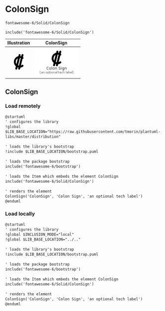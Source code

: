 # ColonSign


```text
fontawesome-6/Solid/ColonSign
```

```text
include('fontawesome-6/Solid/ColonSign')
```



| Illustration | ColonSign |
| :---: | :---: |
| ![illustration for Illustration](../../fontawesome-6/Solid/ColonSign.png) | ![illustration for ColonSign](../../fontawesome-6/Solid/ColonSign.Local.png) |




## ColonSign

### Load remotely
```plantuml
@startuml
' configures the library
!global $LIB_BASE_LOCATION="https://raw.githubusercontent.com/tmorin/plantuml-libs/master/distribution"

' loads the library's bootstrap
!include $LIB_BASE_LOCATION/bootstrap.puml

' loads the package bootstrap
include('fontawesome-6/bootstrap')

' loads the Item which embeds the element ColonSign
include('fontawesome-6/Solid/ColonSign')

' renders the element
ColonSign('ColonSign', 'Colon Sign', 'an optional tech label')
@enduml
```

### Load locally
```plantuml
@startuml
' configures the library
!global $INCLUSION_MODE="local"
!global $LIB_BASE_LOCATION="../.."

' loads the library's bootstrap
!include $LIB_BASE_LOCATION/bootstrap.puml

' loads the package bootstrap
include('fontawesome-6/bootstrap')

' loads the Item which embeds the element ColonSign
include('fontawesome-6/Solid/ColonSign')

' renders the element
ColonSign('ColonSign', 'Colon Sign', 'an optional tech label')
@enduml
```


